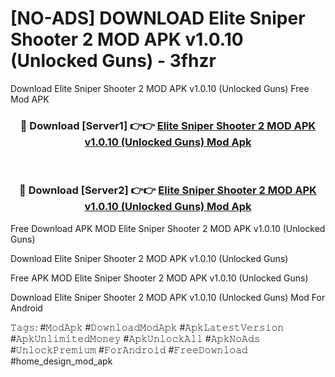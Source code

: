 # [NO-ADS] DOWNLOAD Elite Sniper Shooter 2 MOD APK v1.0.10 (Unlocked Guns) - 3fhzr
Download Elite Sniper Shooter 2 MOD APK v1.0.10 (Unlocked Guns) Free Mod APK

<div align="center">
<h3>🔴 Download [Server1] 👉👉 <a href="https://apk-comot.site?title=Elite_Sniper_Shooter_2_MOD_APK_v1.0.10_(Unlocked_Guns)">Elite Sniper Shooter 2 MOD APK v1.0.10 (Unlocked Guns) Mod Apk</a></h3><br>

<h3>🔴 Download [Server2] 👉👉 <a href="https://apk-comot.site?title=Elite_Sniper_Shooter_2_MOD_APK_v1.0.10_(Unlocked_Guns)">Elite Sniper Shooter 2 MOD APK v1.0.10 (Unlocked Guns) Mod Apk</a></h3>
</div>


Free Download APK MOD Elite Sniper Shooter 2 MOD APK v1.0.10 (Unlocked Guns)

Download Elite Sniper Shooter 2 MOD APK v1.0.10 (Unlocked Guns) 

Free APK MOD Elite Sniper Shooter 2 MOD APK v1.0.10 (Unlocked Guns) 

Download Elite Sniper Shooter 2 MOD APK v1.0.10 (Unlocked Guns) Mod For Android

𝚃𝚊𝚐𝚜: #𝙼𝚘𝚍𝙰𝚙𝚔 #𝙳𝚘𝚠𝚗𝚕𝚘𝚊𝚍𝙼𝚘𝚍𝙰𝚙𝚔 #𝙰𝚙𝚔𝙻𝚊𝚝𝚎𝚜𝚝𝚅𝚎𝚛𝚜𝚒𝚘𝚗 #𝙰𝚙𝚔𝚄𝚗𝚕𝚒𝚖𝚒𝚝𝚎𝚍𝙼𝚘𝚗𝚎𝚢 #𝙰𝚙𝚔𝚄𝚗𝚕𝚘𝚌𝚔𝙰𝚕𝚕 #𝙰𝚙𝚔𝙽𝚘𝙰𝚍𝚜 #𝚄𝚗𝚕𝚘𝚌𝚔𝙿𝚛𝚎𝚖𝚒𝚞𝚖 #𝙵𝚘𝚛𝙰𝚗𝚍𝚛𝚘𝚒𝚍 #𝙵𝚛𝚎𝚎𝙳𝚘𝚠𝚗𝚕𝚘𝚊𝚍 #home_design_mod_apk